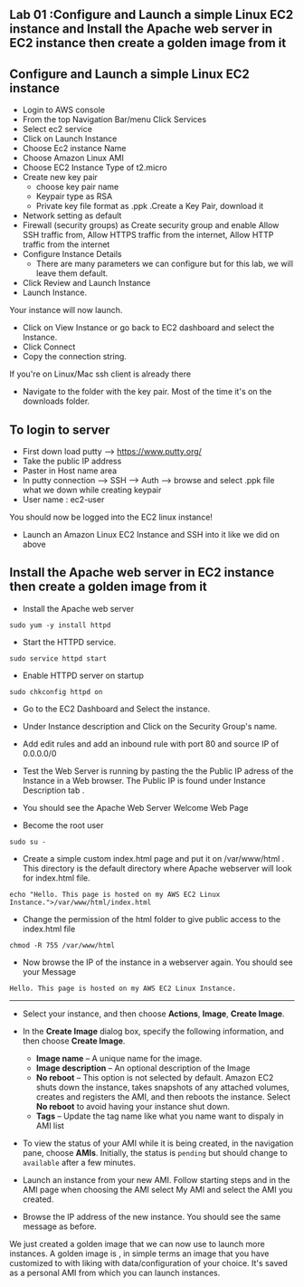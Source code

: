 ## Lab 01 :Configure and Launch a simple Linux EC2 instance and  Install the Apache web server in EC2 instance then  create a golden image from it

## Configure and Launch a simple Linux EC2 instance

- Login to AWS console 
- From the top Navigation Bar/menu Click Services 
- Select ec2 service
- Click on Launch Instance
- Choose Ec2 instance Name
- Choose Amazon Linux AMI
- Choose EC2 Instance Type of t2.micro
- Create new key pair 
    - choose key pair name 
    - Keypair type as RSA
    - Private key file format as .ppk .Create a Key Pair, download it
- Network setting as default 
- Firewall (security groups) as Create security group and enable Allow SSH traffic from, Allow HTTPS traffic from the internet,
Allow HTTP traffic from the internet 
- Configure Instance Details
  - There are many parameters  we can configure  but for this lab, we will leave them default. 
- Click Review and Launch Instance
-  Launch Instance.

Your instance will now launch. 

- Click on View Instance or go back to EC2 dashboard and select the Instance. 
- Click Connect
- Copy the connection string.


If you're on Linux/Mac ssh client is already there

- Navigate to the folder with the key pair. Most of the time it's on the downloads folder. 
## To login to server 
- First down load putty  --> https://www.putty.org/
- Take the public IP address 
- Paster in Host name area
- In putty connection --> SSH --> Auth --> browse and select .ppk file what we down while creating keypair 
- User name : ec2-user

You should now be logged into the EC2 linux instance!



- Launch an Amazon Linux EC2 Instance and SSH into it like we did on above  


## Install the Apache web server in EC2 instance then  create a golden image from it

- Install the Apache web server

```console
sudo yum -y install httpd
```
- Start the HTTPD service.

```console
sudo service httpd start  
```

- Enable HTTPD server on startup
```console
sudo chkconfig httpd on

```
- Go to the EC2 Dashboard and Select the instance. 
- Under Instance description and Click on the Security Group's name. 
- Add edit rules and add an inbound rule with port 80 and source IP of  0.0.0.0/0 

- Test the Web Server is running by pasting the the Public IP adress of the Instance in a Web browser. The Public IP is found under Instance Description tab .

- You should see the Apache Web Server Welcome Web Page

- Become the root user
```console
sudo su - 
```
- Create a simple custom index.html page and put it on /var/www/html . This directory is the default directory where Apache webserver will look for index.html file. 
```console
echo "Hello. This page is hosted on my AWS EC2 Linux Instance.">/var/www/html/index.html
```
- Change the permission of the html folder to give public access to the index.html file
```console
chmod -R 755 /var/www/html
```

- Now browse the IP of the instance in a webserver again. You should see your Message 
```
Hello. This page is hosted on my AWS EC2 Linux Instance.
```


------
- Select your instance, and then choose **Actions**, **Image**, **Create Image**\.
- In the **Create Image** dialog box, specify the following information, and then choose **Create Image**\.
   + **Image name** – A unique name for the image\.
   + **Image description** – An optional description of the Image
   + **No reboot** – This option is not selected by default\. Amazon EC2 shuts down the instance, takes snapshots of any attached volumes, creates and registers the AMI, and then reboots the instance\. Select **No reboot** to avoid having your instance shut down\.
   + **Tags** – Update the tag name like what you name want to dispaly in AMI list
-  To view the status of your AMI while it is being created, in the navigation pane, choose **AMIs**\. Initially, the status is `pending` but should change to `available` after a few minutes\.

  
-  Launch an instance from your new AMI. Follow starting steps  and in the AMI page when choosing the AMI select My AMI and select the AMI you created. 
- Browse the IP address of the new instance. You should see the same message as before. 

We just created a golden image that we can now use to launch more instances. A golden image is , in simple terms an image that you have customized to with liking with data/configuration of your choice. It's saved as a personal AMI from which you can launch instances.
